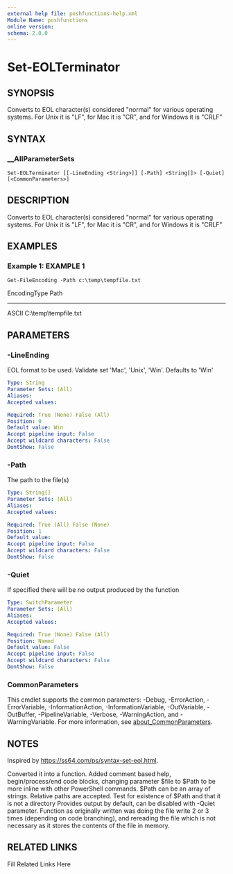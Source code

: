 ```yaml
---
external help file: poshfunctions-help.xml
Module Name: poshfunctions
online version: 
schema: 2.0.0
---
```


# Set-EOLTerminator

## SYNOPSIS

Converts to EOL character(s) considered "normal" for various operating systems. For Unix it is "LF", for Mac it is "CR", and for Windows it is "CRLF"

## SYNTAX

### __AllParameterSets

```
Set-EOLTerminator [[-LineEnding <String>]] [-Path] <String[]> [-Quiet] [<CommonParameters>]
```

## DESCRIPTION

Converts to EOL character(s) considered "normal" for various operating systems.
For Unix it is "LF", for Mac it is "CR", and for Windows it is "CRLF"


## EXAMPLES

### Example 1: EXAMPLE 1

```
Get-FileEncoding -Path c:\temp\tempfile.txt
```

EncodingType Path
------------ ----
ASCII        C:\temp\tempfile.txt






## PARAMETERS

### -LineEnding

EOL format to be used.
Validate set 'Mac', 'Unix', 'Win'.
Defaults to 'Win'

```yaml
Type: String
Parameter Sets: (All)
Aliases: 
Accepted values: 

Required: True (None) False (All)
Position: 0
Default value: Win
Accept pipeline input: False
Accept wildcard characters: False
DontShow: False
```

### -Path

The path to the file(s)

```yaml
Type: String[]
Parameter Sets: (All)
Aliases: 
Accepted values: 

Required: True (All) False (None)
Position: 1
Default value: 
Accept pipeline input: False
Accept wildcard characters: False
DontShow: False
```

### -Quiet

If specified there will be no output produced by the function

```yaml
Type: SwitchParameter
Parameter Sets: (All)
Aliases: 
Accepted values: 

Required: True (None) False (All)
Position: Named
Default value: False
Accept pipeline input: False
Accept wildcard characters: False
DontShow: False
```


### CommonParameters

This cmdlet supports the common parameters: -Debug, -ErrorAction, -ErrorVariable, -InformationAction, -InformationVariable, -OutVariable, -OutBuffer, -PipelineVariable, -Verbose, -WarningAction, and -WarningVariable. For more information, see [about_CommonParameters](http://go.microsoft.com/fwlink/?LinkID=113216).

## NOTES

Inspired by https://ss64.com/ps/syntax-set-eol.html.

Converted it into a function.
Added comment based help, begin/process/end code blocks, changing parameter $file to $Path to be more
inline with other PowerShell commands.
$Path can be an array of strings.
Relative paths are accepted.
Test for existence of $Path and that it is not a directory
Provides output by default, can be disabled with -Quiet parameter.
Function as originally written was doing the file write 2 or 3 times (depending on code branching),
and rereading the file which is not necessary as it stores the contents of the file in memory.


## RELATED LINKS

Fill Related Links Here

